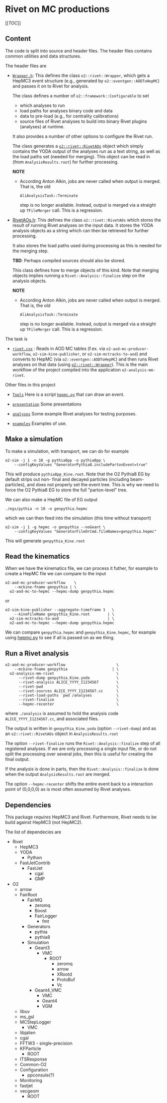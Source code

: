 # Rivet on MC productions

[[_TOC_]]

## Content

The code is split into source and header files.  The header files
contains common utilities and data structures.

The header files are

- [`Wrapper.h`](../Tasks/Wrapper.h): This defines the class
  `o2::rivet::Wrapper`, which gets a HepMC3 event structure (e.g.,
  generated by `o2::eventgen::AODToHepMC`) and passes it on to Rivet
  for analysis.

  The class defines a number of `o2::framework::Configurable` to set
  - which analyses to run
  - load paths for analyses binary code and data
  - data to pre-load (e.g., for centrality calibrations)
  - source files of Rivet analyses to build into binary Rivet plugins
    (analyses) at runtime.

  It also provides a number of other options to configure the Rivet
  run.

  The class generates a
  [`o2::rivet::RivetAOs`](../DataModel/RivetAOs.h) object which simply
  contains the YODA output of the analyses run as a text string, as
  well as the load paths set (needed for merging).  This object can be
  read in (from `AnalysisResults.root`) for further processing.

  **NOTE**
  - According Anton Alkin, jobs are never called when output is
    merged.  That is, the old

	    AliAnalysisTask::Terminate

	step is no longer available.  Instead, output is merged via a
    straight up `TFileMerger` call.   This is a regression.

- [RivetAOs.h](../DataModel/RivetAOs.h): This defines the class
  `o2::rivet::RivetAOs` which stores the result of running Rivet
  analyses on the input data.  It stores the YODA analysis objects as
  a string which can then be retrieved for further processing.

  It also stores the load paths used during processing as this is
  needed for the merging step.

  **TBD**: Perhaps compiled sources should also be stored.

  This class defines how to merge objects of this kind.  Note that
  merging objects implies running a `Rivet::Analysis::finalize` step
  on the analysis objects.

  **NOTE**
  - According Anton Alkin, jobs are never called when output is
    merged.  That is, the old

	    AliAnalysisTask::Terminate

	step is no longer available.  Instead, output is merged via a
    straight up `TFileMerger` call.   This is a regression.


The task is

- [`rivet.cxx`](../Tasks/rivet.cxx) : Reads in AOD MC tables
  (f.ex. via `o2-aod-mc-producer-workflow`, `o2-sim-kine-publisher`,
  or `o2-sim-mctracks-to-aod`) and converts to HepMC (via
  `o2::eventgen::AODToHepMC`) and then runs Rivet analyses on that
  data (using [`o2::rivet::Wrapper`](../Tasks/Wrapper.h)).  This is
  the main workflow of the project compiled into the application
  `o2-analysis-mm-rivet`.

Other files in this project

- [`Tools`](../Tools) Here is a script [`hepmc.py`](../Tools/hepmc.py) that
  can draw an event.

- [`presentation`](presentation) Some presentations

- [`analyses`](analyses) Some example Rivet analyses for testing
  purposes.

- [`examples`](examples) Examples of use.

## Make a simulation

To make a simulation, with transport, we can do for example

	o2-sim -j 1 -n 10 -g pythia8pp -o pythia8pp \
	    --configKeyValues "GeneratorPythia8.includePartonEvent=true"

This will produce `pythia8pp_Kine.root`.  Note that the O2 Pythia8 EG
by default strips out non- final and decayed particles (including
beam-particles), and does not properly set the event tree.  This is
why we need to force the O2 Pythia8 EG to store the full
"parton-level" tree.

We can also make a HepMC file of EG output

	./egs/pythia -n 10 -o genpythia.hepmc

which we can then feed into the simulation (this time without
transport)

	o2-sim -j 1 -g hepmc -o genpythia --noGeant \
	    --configKeyValues "GeneratorFileOrCmd.fileNames=genpythia.hepmc"

This will generate `genpythia_Kine.root`

## Read the kinematics

When we have the kinematics file, we can process it futher, for
example to create a HepMC file we can compare to the input

    o2-aod-mc-producer-workflow    \
	    --mckine-fname genpythia | \
	  o2-aod-mc-to-hepmc --hepmc-dump genpythia.hepmc

or

	o2-sim-kine-publisher --aggregate-timeframe 1   \
		--kineFileName genpythia_Kine.root        | \
      o2-sim-mctracks-to-aod                      | \
      o2-aod-mc-to-hepmc --hepmc-dump genpythia.hepmc

We can compare `genpythia.hepmc` and `genpythia_Kine.hepmc`, for
example using [hepmc.py](../Tools/hepmc.py) to see if all is passed
on as we thing.

## Run a Rivet analysis

    o2-aod-mc-producer-workflow                       \
	    --mckine-fname genpythia                    | \
	  o2-analysis-mm-rivet                            \
		  --rivet-dump genpythia_Kine.yoda            \
		  --rivet-analysis ALICE_YYYY_I1234567		  \
		  --rivet-pwd					              \
		  --rivet-sources ALICE_YYYY_I1234567.cc      \
		  --rivet-load-paths `pwd`/analyses           \
  	      --rivet-finalize                            \
          --hepmc-recenter		                      \

where `./analysis` is assumed to hold the analysis code
`ALICE_YYYY_I1234567.cc`, and associated files.

The output is written in `genpythia_Kine.yoda` (option `--rivet-dump`)
and as an `o2::rivet::RivetAOs` object in `AnalysisResults.root`

The option `--rivet-finalize` runs the `Rivet::Analysis::finalize`
step of all registered analyses. If we are only processing a single
input file, or do not split the processing over several jobs, then
this is useful for creating the final output.

If the analysis is done in parts, then the `Rivet::Analysis::finalize`
is done when the output `AnalysisResults.root` are merged.

The option `--hepmc-recenter` shifts the entire event back to a
interaction point of (0,0,0,0) as is most often assumed by Rivet
analyses.


## Dependencies

This package _requires_ HepMC3 and Rivet.  Furthermore, Rivet needs to
be build against HepMC3 (not HepMC2).

The list of dependecies are

- Rivet
  - HepMC3
  - YODA
    - Python
  - FastJetContrib
    - FastJet
      - cgal
	  - GMP
- O2
  - arrow
  - FairRoot
    - FairMQ
      - zeromq
      - Boost
      - FairLogger
        - fmt
    - Generators
      - pythia
      - pythia8
    - Simulation
      - Geant3
        - VMC
          - ROOT
            - zeromq
            - arrow
            - XRootd
            - ProtoBuf
            - Vc
      - Geant4_VMC
        - VMC
        - Geant4
        - VGM
  - libuv
  - ms_gsl
  - MCStepLogger
    - VMC
  - libjalien
  - cgal
  - FFTW3 - single-precision
  - KFParticle
    - ROOT
  - ITSResponse
  - Common-O2
  - Configuration
    - ppconsule(?)
  - Monitoring
  - fastjet
  - vecgeom
    - ROOT

